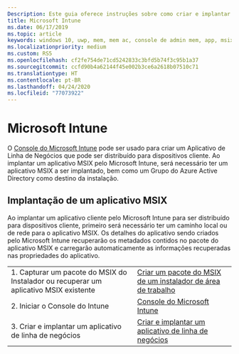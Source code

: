 ```yaml
---
Description: Este guia oferece instruções sobre como criar e implantar um aplicativo MSIX com o Microsoft Intune.
title: Microsoft Intune
ms.date: 06/17/2019
ms.topic: article
keywords: windows 10, uwp, mem, mem ac, console de admin mem, app, msix
ms.localizationpriority: medium
ms.custom: RS5
ms.openlocfilehash: cf2fe754de71cd5242833c3bfd5b74f3c95b1a37
ms.sourcegitcommit: ccfd90b4a62144f45e002b3ce6a2618b07510c71
ms.translationtype: HT
ms.contentlocale: pt-BR
ms.lasthandoff: 04/24/2020
ms.locfileid: "77073922"
---
```

# <a name="microsoft-intune"></a>Microsoft Intune
O [Console do Microsoft Intune](https://portal.azure.com/#blade/Microsoft_Intune_DeviceSettings/ExtensionLandingBlade/overview) pode ser usado para criar um Aplicativo de Linha de Negócios que pode ser distribuído para dispositivos cliente. Ao implantar um aplicativo MSIX pelo Microsoft Intune, será necessário ter um aplicativo MSIX a ser implantado, bem como um Grupo do Azure Active Directory como destino da instalação.

## <a name="deploying-an-msix-app"></a>Implantação de um aplicativo MSIX
Ao implantar um aplicativo cliente pelo Microsoft Intune para ser distribuído para dispositivos cliente, primeiro será necessário ter um caminho local ou de rede para o aplicativo MSIX. Os detalhes do aplicativo sendo criados pelo Microsoft Intune recuperarão os metadados contidos no pacote do aplicativo MSIX e carregarão automaticamente as informações recuperadas nas propriedades do aplicativo.

|||
|-----|------|
| 1. Capturar um pacote do MSIX do Instalador ou recuperar um aplicativo MSIX existente | [Criar um pacote do MSIX de um instalador de área de trabalho](../packaging-tool/create-app-package.md) |
| 2. Iniciar o Console do Intune | [Console do Microsoft Intune](https://portal.azure.com/#blade/Microsoft_Intune_DeviceSettings/ExtensionLandingBlade/overview) |
| 3. Criar e implantar um aplicativo de linha de negócios | [Criar e implantar um aplicativo de linha de negócios](https://docs.microsoft.com/intune/apps/lob-apps-windows) |
